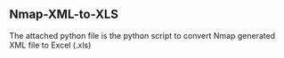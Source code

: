 ## Nmap-XML-to-XLS

The attached python file is the python script to convert Nmap generated XML file to Excel (.xls)
